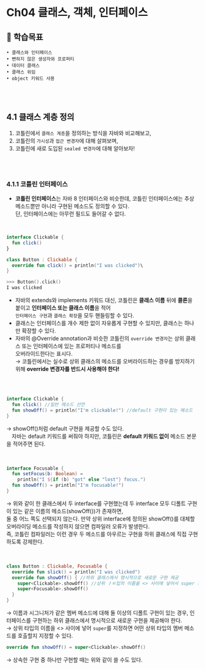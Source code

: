 # Ch04 클래스, 객체, 인터페이스
## 📌 학습목표
```
• 클래스와 인터페이스
• 뻔하지 않은 생성자와 프로퍼티
• 데이터 클래스
• 클래스 위임
• object 키워드 사용
```
<br>
<br>

## 4.1 클래스 계층 정의
1. 코틀린에서 `클래스 계층`을 정의하는 방식을 자바와 비교해보고,
2. 코틀린의 `가시성`과 `접근 변경자`에 대해 살펴보며,
3. 코틀린에 새로 도입된 `sealed 변경자`에 대해 알아보자!
<br>
<br>

### 4.1.1 코틀린 인터페이스
- **코틀린 인터페이스**는 자바 8 인터페이스와 비슷한데, 코틀린 인터페이스에는 추상 메소드뿐만 아니라 구현된 메소드도 정의할 수 있다.  
  단, 인터페이스에는 아무런 필드도 들어갈 수 없다.
<br>
  
```kotlin
interface Clickable {
  fun click()
}
```
```kotlin
class Button : Clickable {
  override fun click() = println("I was clicked")\
}

>>> Button().click()
I was clicked
```
-  자바의 extends와 implements 키워드 대신, 코틀린은 **클래스 이름** 뒤에 **콜론**을 붙이고 **인터페이스 또는 클래스 이름**을 적어   
   `인터페이스 구현`과 `클래스 확장`을 모두 핸들링할 수 있다.
- 클래스는 인터페이스를 개수 제한 없이 자유롭게 구현할 수 있지만, 클래스는 하나만 확장할 수 있다.
- 자바의 @Override annotation과 비슷한 코틀린의 `override 변경자`는 상위 클래스 또는 인터페이스에 있는 프로퍼티나 메소드를   
  오버라이드한다는 표시다.  
  → 코틀린에서는 실수로 상위 클래스의 메소드를 오버라이드하는 경우를 방지하기 위해 **override 변경자를 반드시 사용해야 한다!**
<br>
<br>

```kotlin
interface Clickable {
  fun click() //일반 메소드 선언
  fun showOff() = println("I'm clickable!") //default 구현이 있는 메소드
}
```
 → showOff()처럼 default 구현을 제공할 수도 있다.  
　자바는 default 키워드를 써줘야 하지만, 코틀린은 **default 키워드 없이** 메소드 본문을 적어주면 된다.
<br>
<br>
<br>

```kotlin
interface Focusable {
  fun setFocus(b: Boolean) = 
    println("I ${if (b) "got" else "lost"} focus.")
  fun showOff() = println("I'm focusable!")
}
```
→ 위와 같이 한 클래스에서 두 interface를 구현했는데 두 interface 모두 디폴트 구현이 있는 같은 이름의 메소드(showOff())가 존재하면, <br> 
둘 중 어느 쪽도 선택되지 않는다. 만약 상위 interface에 정의된 showOff()를 대체할 오버라이딩 메소드를 작성하지 않으면 컴파일러 오류가 발생한다. <br>
즉, 코틀린 컴파일러는 이런 경우 두 메소드를 아우르는 구현을 하위 클래스에 직접 구현하도록 강제한다.
<br>
<br>
<br>

```kotlin
class Button : Clickable, Focusable {
  override fun slick() = println("I was clicked")
  override fun showOff() { //하위 클래스에서 명시적으로 새로운 구현 제공
    super<Clickable>.showOff() //상위 ㅏㅌ입의 이름을 <> 사이에 넣어서 super 지정
    super<Focusable>.showOff()
  }
}
```
→ 이름과 시그니처가 같은 멤버 메소드에 대해 둘 이상의 디폴트 구현이 있는 경우, 인터페이스를 구현하는 하위 클래스에서 명시적으로 새로운 구현을 제공해야 한다. <br>
→ 상위 타입의 이름을 <> 사이에 넣어 `super`를 지정하면 어떤 상위 타입의 멤버 메소드를 호출할지 지정할 수 있다.
<br>

```kotlin
override fun showOff() = super<Clickable>.showOff()
```
→ 상속한 구현 중 하나만 구현할 때는 위와 같이 쓸 수도 있다.
